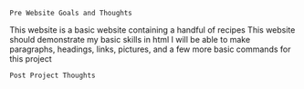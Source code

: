    Pre Website Goals and Thoughts

This website is a basic website containing a handful of recipes
This website should demonstrate my basic skills in html
I will be able to make paragraphs, headings, links, pictures, and a few more basic commands for this project


    Post Project Thoughts
